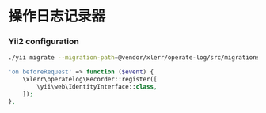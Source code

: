 操作日志记录器
========

### Yii2 configuration

```bash
./yii migrate --migration-path=@vendor/xlerr/operate-log/src/migrations
```

```php
'on beforeRequest' => function ($event) {
    \xlerr\operatelog\Recorder::register([
        \yii\web\IdentityInterface::class,
    ]);
},
```